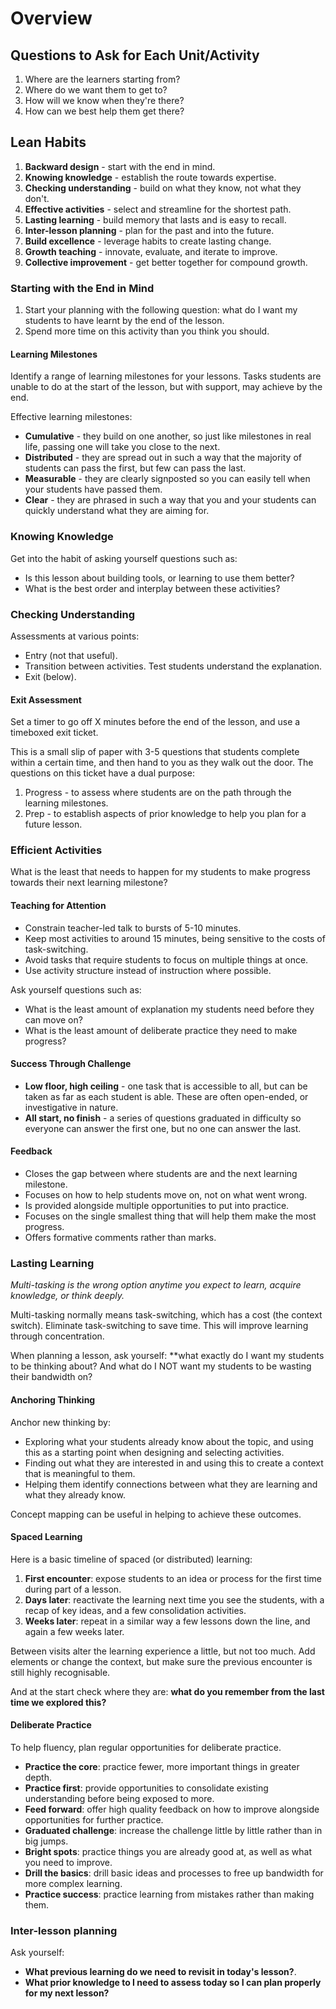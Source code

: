 # Overview

## Questions to Ask for Each Unit/Activity

1. Where are the learners starting from?
2. Where do we want them to get to?
3. How will we know when they're there?
4. How can we best help them get there?

## Lean Habits

1. **Backward design** - start with the end in mind.
2. **Knowing knowledge** - establish the route towards expertise.
3. **Checking understanding** - build on what they know, not what they don't.
4. **Effective activities** - select and streamline for the shortest path.
5. **Lasting learning** - build memory that lasts and is easy to recall.
6. **Inter-lesson planning** - plan for the past and into the future.
7. **Build excellence** - leverage habits to create lasting change.
8. **Growth teaching** - innovate, evaluate, and iterate to improve.
9. **Collective improvement** - get better together for compound growth.

### Starting with the End in Mind

1. Start your planning with the following question: what do I want my students to have learnt by the end of the lesson.
2. Spend more time on this activity than you think you should.

#### Learning Milestones

Identify a range of learning milestones for your lessons.  Tasks students are unable to do at the start of the lesson, but with support, may achieve by the end.

Effective learning milestones:

- **Cumulative** - they build on one another, so just like milestones in real life, passing one will take you close to the next.
- **Distributed** - they are spread out in such a way that the majority of students can pass the first, but few can pass the last.
- **Measurable** - they are clearly signposted so you can easily tell when your students have passed them.
- **Clear** - they are phrased in such a way that you and your students can quickly understand what they are aiming for.

### Knowing Knowledge

Get into the habit of asking yourself questions such as:

- Is this lesson about building tools, or learning to use them better?
- What is the best order and interplay between these activities?

### Checking Understanding

Assessments at various points:

- Entry (not that useful).
- Transition between activities.  Test students understand the explanation.
- Exit (below).

#### Exit Assessment

Set a timer to go off X minutes before the end of the lesson, and use a timeboxed exit ticket.

This is a small slip of paper with 3-5 questions that students complete within a certain time, and then hand to you as they walk out the door.  The questions on this ticket have a dual purpose:

1. Progress - to assess where students are on the path through the learning milestones.
2. Prep - to establish aspects of prior knowledge to help you plan for a future lesson.

### Efficient Activities

What is the least that needs to happen for my students to make progress towards their next learning milestone?

#### Teaching for Attention

- Constrain teacher-led talk to bursts of 5-10 minutes.
- Keep most activities to around 15 minutes, being sensitive to the costs of task-switching.
- Avoid tasks that require students to focus on multiple things at once.
- Use activity structure instead of instruction where possible.

Ask yourself questions such as:

- What is the least amount of explanation my students need before they can move on?
- What is the least amount of deliberate practice they need to make progress?

#### Success Through Challenge

- **Low floor, high ceiling** - one task that is accessible to all, but can be taken as far as each student is able.  These are often open-ended, or investigative in nature.
- **All start, no finish** - a series of questions graduated in difficulty so everyone can answer the first one, but no one can answer the last.

#### Feedback

- Closes the gap between where students are and the next learning milestone.
- Focuses on how to help students move on, not on what went wrong.
- Is provided alongside multiple opportunities to put into practice.
- Focuses on the single smallest thing that will help them make the most progress.
- Offers formative comments rather than marks.

### Lasting Learning

*Multi-tasking is the wrong option anytime you expect to learn, acquire knowledge, or think deeply.*

Multi-tasking normally means task-switching, which has a cost (the context switch).  Eliminate task-switching to save time.  This will improve learning through concentration.

When planning a lesson, ask yourself: **what exactly do I want my students to be thinking about?  And what do I NOT want my students to be wasting their bandwidth on?

#### Anchoring Thinking

Anchor new thinking by:

- Exploring what your students already know about the topic, and using this as a starting point when designing and selecting activities.
- Finding out what they are interested in and using this to create a context that is meaningful to them.
- Helping them identify connections between what they are learning and what they already know.

Concept mapping can be useful in helping to achieve these outcomes.

#### Spaced Learning

Here is a basic timeline of spaced (or distributed) learning:

1. **First encounter**: expose students to an idea or process for the first time during part of a lesson.
2. **Days later**: reactivate the learning next time you see the students, with a recap of key ideas, and a few consolidation activities.
3. **Weeks later**: repeat in a similar way a few lessons down the line, and again a few weeks later.

Between visits alter the learning experience a little, but not too much.  Add elements or change the context, but make sure the previous encounter is still highly recognisable.

And at the start check where they are: **what do you remember from the last time we explored this?**

#### Deliberate Practice

To help fluency, plan regular opportunities for deliberate practice.

- **Practice the core**: practice fewer, more important things in greater depth.
- **Practice first**: provide opportunities to consolidate existing understanding before being exposed to more.
- **Feed forward**: offer high quality feedback on how to improve alongside opportunities for further practice.
- **Graduated challenge**: increase the challenge little by little rather than in big jumps.
- **Bright spots**: practice things you are already good at, as well as what you need to improve.
- **Drill the basics**: drill basic ideas and processes to free up bandwidth for more complex learning.
- **Practice success**: practice learning from mistakes rather than making them.

### Inter-lesson planning

Ask yourself:

- **What previous learning do we need to revisit in today's lesson?**.
- **What prior knowledge to I need to assess today so I can plan properly for my next lesson?**


